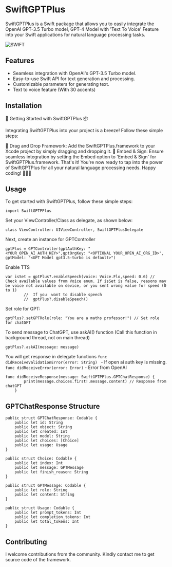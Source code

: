 # SwiftGPTPlus

SwiftGPTPlus is a Swift package that allows you to easily integrate the OpenAI GPT-3.5 Turbo model, GPT-4 Model with 'Text To Voice' Feature into your Swift applications for natural language processing tasks.

![SWIFT](https://github.com/codebreaker5163/SwiftGPTPlus/assets/33778814/812bf1da-6afa-4dec-a63a-79bd3a871b46)


## Features

- Seamless integration with OpenAI's GPT-3.5 Turbo model.
- Easy-to-use Swift API for text generation and processing.
- Customizable parameters for generating text.
- Text to voice feature (With 30 accents)

## Installation

🚀 Getting Started with SwiftGPTPlus 📦

Integrating SwiftGPTPlus into your project is a breeze! Follow these simple steps:

📂 Drag and Drop Framework:
Add the SwiftGPTPlus.framework to your Xcode project by simply dragging and dropping it.
🚀 Embed & Sign:
Ensure seamless integration by setting the Embed option to 'Embed & Sign' for SwiftGPTPlus.framework.
That's it! You're now ready to tap into the power of SwiftGPTPlus for all your natural language processing needs. Happy coding! 🎉🚀💬


## Usage

To get started with SwiftGPTPlus, follow these simple steps:

```import SwiftGPTPPlus```

Set your ViewController/Class as delegate, as shown below:
```
class ViewController: UIViewController, SwiftGPTPlusDelegate
```

Next, create an instance for GPTController
```
gptPlus = GPTController(gptAuthKey: "<YOUR_OPEN_AI_AUTH_KEY>",gptOrgKey: "<OPTIONAL YOUR_OPEN_AI_ORG_ID>", gptModel: "<GPT Model gpt3.5-turbo is default>")
```

Enable TTS
```
var isSet = gptPlus?.enableSpeech(voice: Voice.Flo,speed: 0.6) // Check available values from Voice enum. If isSet is false, reasons may be voice not available on device, or you sent wrong value for speed (0 to 1)
        //  If you  want to disable speech
        //  gptPlus?.disableSpeech()
```

Set role for GPT:
```
gptPlus?.setGPTRole(role: "You are a maths professor!") // Set role for chatGPT
```

To send message to ChatGPT, use askAI() function (Call this function in background thread, not on main thread)
```
gptPlus?.askAI(message: message)
```

You will get response in delegate functions
```func didReceiveValidationError(error: String) ``` - If open ai auth key is missing. 
```func didReceiveError(error: Error)``` - Error from OpenAI
```
func didReceiveResponse(message: SwiftGPTPPlus.GPTChatResponse) {
        print(message.choices.first!.message.content) // Response from chatGPT
    }
``` 

## GPTChatResponse Structure
```
public struct GPTChatResponse: Codable {
    public let id: String
    public let object: String
    public let created: Int
    public let model: String
    public let choices: [Choice]
    public let usage: Usage
}

public struct Choice: Codable {
    public let index: Int
    public let message: GPTMessage
    public let finish_reason: String
}

public struct GPTMessage: Codable {
    public let role: String
    public let content: String
}

public struct Usage: Codable {
    public let prompt_tokens: Int
    public let completion_tokens: Int
    public let total_tokens: Int
}

```

## Contributing
I welcome contributions from the community. Kindly contact me to get source code of the framework.
